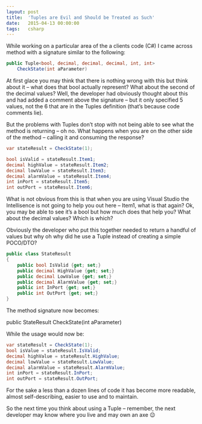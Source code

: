 ```yaml
---
layout: post
title:  'Tuples are Evil and Should be Treated as Such'
date:   2015-04-13 00:00:00
tags:   csharp
---
```

While working on a particular area of the a clients code (C#) I came across method with a signature similar to the following:
```csharp
public Tuple<bool, decimal, decimal, decimal, int, int> 
    CheckState(int aParameter)
```
At first glace you may think that there is nothing wrong with this but think about it – what does that bool actually represent? What about the second of the decimal values? Well, the developer had obviously thought about this and had added a comment above the signature – but it only specified 5 values, not the 6 that are in the Tuples definition (that’s because code comments lie).
<!--more-->
But the problems with Tuples don’t stop with not being able to see what the method is returning – oh no. What happens when you are on the other side of the method – calling it and consuming the response?
```csharp
var stateResult = CheckState(1);

bool isValid = stateResult.Item1;
decimal highValue = stateResult.Item2;
decimal lowValue = stateResult.Item3;
decimal alarmValue = stateResult.Item4;
int inPort = stateResult.Item5;
int outPort = stateResult.Item6;
```
What is not obvious from this is that when you are using Visual Studio the Intellisence is not going to help you out here – Item1, what is that again? Ok, you may be able to see it’s a bool but how much does that help you? What about the decimal values? Which is which?

Obviously the developer who put this together needed to return a handful of values but why oh why did he use a Tuple instead of creating a simple POCO/DTO?
```csharp
public class StateResult
{
    public bool IsValid {get; set;}
    public decimal HighValue {get; set;}
    public decimal LowValue {get; set;}
    public decimal AlarmValue {get; set;}
    public int InPort {get; set;}
    public int OutPort {get; set;}
}
```
The method signature now becomes:

public StateResult CheckState(int aParameter)

While the usage would now be:
```csharp
var stateResult = CheckState(1);
bool isValue = stateResult.IsValid;
decimal highValue = stateResult.HighValue;
decimal lowValue = stateResult.LowValue;
decimal alarmValue = stateResult.AlarmValue;
int inPort = stateResult.InPort;
int outPort = stateResult.OutPort;
```
For the sake a less than a dozen lines of code it has become more readable, almost self-describing, easier to use and to maintain.

So the next time you think about using a Tuple – remember, the next developer may know where you live and may own an axe 😉